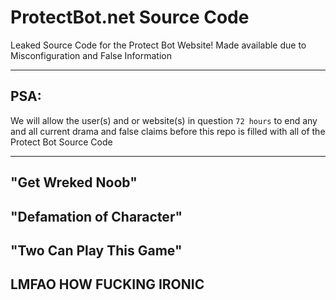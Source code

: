 # ProtectBot.net Source Code

Leaked Source Code for the Protect Bot Website!
Made available due to Misconfiguration and False Information

---

## PSA:

We will allow the user(s)  and or website(s) in question `72 hours` to end any and all current drama
and false claims before this repo is filled with all of the Protect Bot Source Code

---

## "Get Wreked Noob"

## "Defamation of Character"

## "Two Can Play This Game"

## LMFAO HOW FUCKING IRONIC

